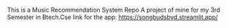 This is a Music Recommendation System Repo
A project of mine for my 3rd Semester in Btech.Cse
link for the app: https://songbudsbyd.streamlit.app/
